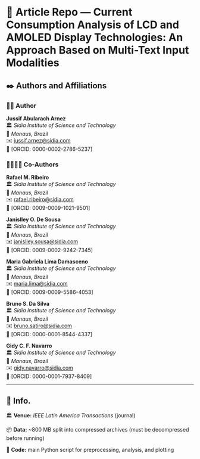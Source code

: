 # 📄 Article Repo — Current Consumption Analysis of LCD and AMOLED Display Technologies: An Approach Based on Multi-Text Input Modalities

## ✒️ Authors and Affiliations

### 🧑‍🔬 Author
**Jussif Abularach Arnez**    
🏛️ *Sidia Institute of Science and Technology*  
📍 *Manaus, Brazil*  
✉️ jussif.arnez@sidia.com    
🔗 [ORCID: 0000-0002-2786-5237]

### 👨‍🔬👩‍🔬 Co-Authors
**Rafael M. Ribeiro**  
🏛️ *Sidia Institute of Science and Technology*  
📍 *Manaus, Brazil*  
✉️ rafael.ribeiro@sidia.com  
🔗 [ORCID: 0009-0009-1021-9501]

**Janislley O. De Sousa**  
🏛️ *Sidia Institute of Science and Technology*  
📍 *Manaus, Brazil*  
✉️ janislley.sousa@sidia.com  
🔗 [ORCID: 0009-0002-9242-7345]

**Maria Gabriela Lima Damasceno**  
🏛️ *Sidia Institute of Science and Technology*  
📍 *Manaus, Brazil*  
✉️ maria.lima@sidia.com  
🔗 [ORCID: 0009-0009-5586-4053]

**Bruno S. Da Silva**  
🏛️ *Sidia Institute of Science and Technology*  
📍 *Manaus, Brazil*  
✉️ bruno.satiro@sidia.com  
🔗 [ORCID: 0000-0001-8544-4337]

**Gidy C. F. Navarro**  
🏛️ *Sidia Institute of Science and Technology*  
📍 *Manaus, Brazil*  
✉️ gidy.navarro@sidia.com  
🔗 [ORCID: 0000-0001-7937-8409]

---
## 📃 Info. 

🏛️ **Venue:** *IEEE Latin America Transactions* (journal)  
  
📦 **Data:** ~800 MB split into compressed archives (must be decompressed before running)  

🐍 **Code:** main Python script for preprocessing, analysis, and plotting  
